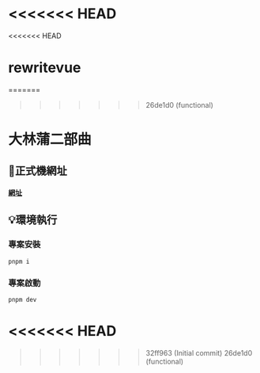 <<<<<<< HEAD
=======
<<<<<<< HEAD
# rewritevue
=======
>>>>>>> 26de1d0 (functional)
# 大林蒲二部曲

## 🔗正式機網址

#### [網址](https://vip.udn.com/newmedia/2025/dalinpo/)

## 💡環境執行

### 專案安裝

```
pnpm i
```

### 專案啟動

```
pnpm dev
```
<<<<<<< HEAD
=======
>>>>>>> 32ff963 (Initial commit)
>>>>>>> 26de1d0 (functional)
